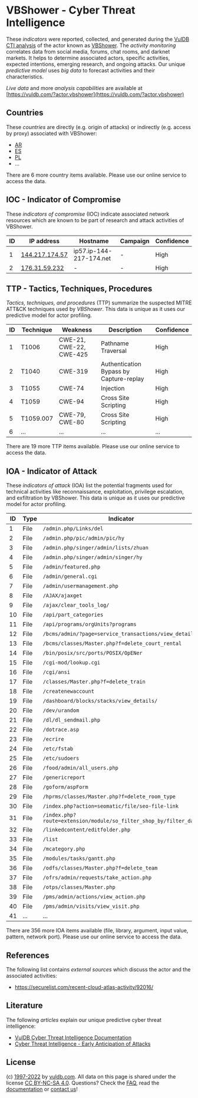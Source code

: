 # VBShower - Cyber Threat Intelligence

These _indicators_ were reported, collected, and generated during the [VulDB CTI analysis](https://vuldb.com/?kb.cti) of the actor known as [VBShower](https://vuldb.com/?actor.vbshower). The _activity monitoring_ correlates data from social media, forums, chat rooms, and darknet markets. It helps to determine associated actors, specific activities, expected intentions, emerging research, and ongoing attacks. Our unique _predictive model_ uses _big data_ to forecast activities and their characteristics.

_Live data_ and more _analysis capabilities_ are available at [https://vuldb.com/?actor.vbshower](https://vuldb.com/?actor.vbshower)

## Countries

These _countries_ are directly (e.g. origin of attacks) or indirectly (e.g. access by proxy) associated with VBShower:

* [AR](https://vuldb.com/?country.ar)
* [ES](https://vuldb.com/?country.es)
* [PL](https://vuldb.com/?country.pl)
* ...

There are 6 more country items available. Please use our online service to access the data.

## IOC - Indicator of Compromise

These _indicators of compromise_ (IOC) indicate associated network resources which are known to be part of research and attack activities of VBShower.

ID | IP address | Hostname | Campaign | Confidence
-- | ---------- | -------- | -------- | ----------
1 | [144.217.174.57](https://vuldb.com/?ip.144.217.174.57) | ip57.ip-144-217-174.net | - | High
2 | [176.31.59.232](https://vuldb.com/?ip.176.31.59.232) | - | - | High

## TTP - Tactics, Techniques, Procedures

_Tactics, techniques, and procedures_ (TTP) summarize the suspected MITRE ATT&CK techniques used by _VBShower_. This data is unique as it uses our predictive model for actor profiling.

ID | Technique | Weakness | Description | Confidence
-- | --------- | -------- | ----------- | ----------
1 | T1006 | CWE-21, CWE-22, CWE-425 | Pathname Traversal | High
2 | T1040 | CWE-319 | Authentication Bypass by Capture-replay | High
3 | T1055 | CWE-74 | Injection | High
4 | T1059 | CWE-94 | Cross Site Scripting | High
5 | T1059.007 | CWE-79, CWE-80 | Cross Site Scripting | High
6 | ... | ... | ... | ...

There are 19 more TTP items available. Please use our online service to access the data.

## IOA - Indicator of Attack

These _indicators of attack_ (IOA) list the potential fragments used for technical activities like reconnaissance, exploitation, privilege escalation, and exfiltration by VBShower. This data is unique as it uses our predictive model for actor profiling.

ID | Type | Indicator | Confidence
-- | ---- | --------- | ----------
1 | File | `/admin.php/Links/del` | High
2 | File | `/admin.php/pic/admin/pic/hy` | High
3 | File | `/admin.php/singer/admin/lists/zhuan` | High
4 | File | `/admin.php/singer/admin/singer/hy` | High
5 | File | `/admin/featured.php` | High
6 | File | `/admin/general.cgi` | High
7 | File | `/admin/usermanagement.php` | High
8 | File | `/AJAX/ajaxget` | High
9 | File | `/ajax/clear_tools_log/` | High
10 | File | `/api/part_categories` | High
11 | File | `/api/programs/orgUnits?programs` | High
12 | File | `/bcms/admin/?page=service_transactions/view_details` | High
13 | File | `/bcms/classes/Master.php?f=delete_court_rental` | High
14 | File | `/bin/posix/src/ports/POSIX/OpENer` | High
15 | File | `/cgi-mod/lookup.cgi` | High
16 | File | `/cgi/ansi` | Medium
17 | File | `/classes/Master.php?f=delete_train` | High
18 | File | `/createnewaccount` | High
19 | File | `/dashboard/blocks/stacks/view_details/` | High
20 | File | `/dev/urandom` | Medium
21 | File | `/dl/dl_sendmail.php` | High
22 | File | `/dotrace.asp` | Medium
23 | File | `/ecrire` | Low
24 | File | `/etc/fstab` | Medium
25 | File | `/etc/sudoers` | Medium
26 | File | `/food/admin/all_users.php` | High
27 | File | `/genericreport` | High
28 | File | `/goform/aspForm` | High
29 | File | `/hprms/classes/Master.php?f=delete_room_type` | High
30 | File | `/index.php?action=seomatic/file/seo-file-link` | High
31 | File | `/index.php?route=extension/module/so_filter_shop_by/filter_data` | High
32 | File | `/linkedcontent/editfolder.php` | High
33 | File | `/list` | Low
34 | File | `/mcategory.php` | High
35 | File | `/modules/tasks/gantt.php` | High
36 | File | `/odfs/classes/Master.php?f=delete_team` | High
37 | File | `/ofrs/admin/requests/take_action.php` | High
38 | File | `/otps/classes/Master.php` | High
39 | File | `/pms/admin/actions/view_action.php` | High
40 | File | `/pms/admin/visits/view_visit.php` | High
41 | ... | ... | ...

There are 356 more IOA items available (file, library, argument, input value, pattern, network port). Please use our online service to access the data.

## References

The following list contains _external sources_ which discuss the actor and the associated activities:

* https://securelist.com/recent-cloud-atlas-activity/92016/

## Literature

The following _articles_ explain our unique predictive cyber threat intelligence:

* [VulDB Cyber Threat Intelligence Documentation](https://vuldb.com/?kb.cti)
* [Cyber Threat Intelligence - Early Anticipation of Attacks](https://www.scip.ch/en/?labs.20201022)

## License

(c) [1997-2022](https://vuldb.com/?kb.changelog) by [vuldb.com](https://vuldb.com/?kb.about). All data on this page is shared under the license [CC BY-NC-SA 4.0](https://creativecommons.org/licenses/by-nc-sa/4.0/). Questions? Check the [FAQ](https://vuldb.com/?kb.faq), read the [documentation](https://vuldb.com/?kb) or [contact us](https://vuldb.com/?contact)!
